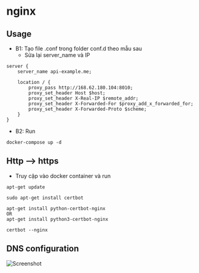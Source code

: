 # nginx

## Usage

- B1: Tạo file .conf trong folder conf.d theo mẫu sau
    + Sửa lại server_name và IP
```
server {
    server_name api-example.me;

    location / {
        proxy_pass http://168.62.180.104:8010;
        proxy_set_header Host $host;
        proxy_set_header X-Real-IP $remote_addr;
        proxy_set_header X-Forwarded-For $proxy_add_x_forwarded_for;
        proxy_set_header X-Forwarded-Proto $scheme;
    }
}
```
- B2: Run
```
docker-compose up -d
```


## Http --> https
- Truy cập vào docker container và run
```
apt-get update
```
```
sudo apt-get install certbot
```
```
apt-get install python-certbot-nginx
OR
apt-get install python3-certbot-nginx
```

```
certbot --nginx
```

## DNS configuration

![Screenshot](https://user-images.githubusercontent.com/55792941/207835275-9186d71b-650c-403e-b60f-74a1b2d35f8b.png)
